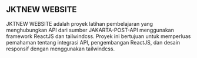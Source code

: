## JKTNEW WEBSITE


JKTNEW WEBSITE adalah proyek latihan pembelajaran yang menghubungkan API dari sumber  JAKARTA-POST-API menggunakan framework ReactJS dan tailwindcss. Proyek ini bertujuan untuk memperluas pemahaman tentang integrasi API, pengembangan ReactJS, dan desain responsif dengan menggunakan tailwindcss.
